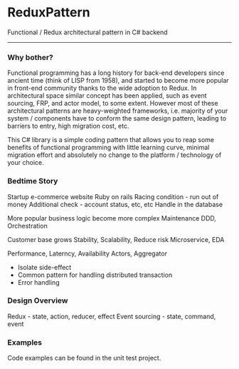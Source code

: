 # ReduxPattern
Functional / Redux architectural pattern in C# backend

-----
### Why bother?

Functional programming has a long history for back-end developers since ancient time (think of LISP from 1958), and started to become more popular in front-end community thanks to the wide adoption to Redux. In architectural space similar concept has been applied, such as event sourcing, FRP, and actor model, to some extent. However most of these architectural patterns are heavy-weighted frameworks, i.e. majority of your system / components have to conform the same design pattern, leading to barriers to entry, high migration cost, etc.

This C# library is a simple coding pattern that allows you to reap some benefits of functional programming with little learning curve, minimal migration effort and absolutely no change to the platform / technology of your choice.

### Bedtime Story
Startup e-commerce website
Ruby on rails
Racing condition - run out of money
Additional check - account status, etc, etc
Handle in the database

More popular
business logic become more complex
Maintenance
DDD, Orchestration

Customer base grows
Stability, Scalability, Reduce risk
Microservice, EDA

Performance, Laterncy, Availability
Actors, Aggregator

- Isolate side-effect
- Common pattern for handling distributed transaction
- Error handling


### Design Overview
Redux          - state, action, reducer, effect
Event sourcing - state, command, event

### Examples

Code examples can be found in the unit test project.